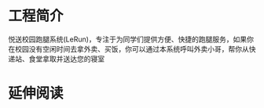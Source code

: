 # 工程简介

悦送校园跑腿系统(LeRun)，专注于为同学们提供方便、快捷的跑腿服务，如果你在校园没有空闲时间去拿外卖、买饭，你可以通过本系统呼叫外卖小哥，帮你从快递站、食堂拿取并送达您的寝室

# 延伸阅读

